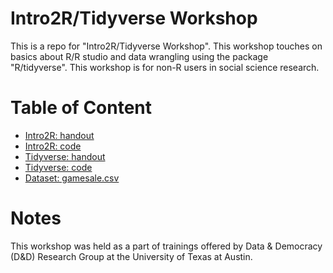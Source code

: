 # Intro2R/Tidyverse Workshop
This is a repo for "Intro2R/Tidyverse Workshop". This workshop touches on basics about R/R studio and data wrangling using the package "R/tidyverse". This workshop is for non-R users in social science research.
# Table of Content
* [Intro2R: handout](https://github.com/binchen19/intro2R-tidyverse-workshop/blob/main/intro2R_handout.pdf)
* [Intro2R: code](https://github.com/binchen19/intro2R-tidyverse-workshop/blob/main/intro2r-incomplete.Rmd)
* [Tidyverse: handout](https://htmlpreview.github.io/?https://github.com/binchen19/intro2R-tidyverse-workshop/blob/main/tidyverse_handout.html)
* [Tidyverse: code](https://github.com/binchen19/intro2R-tidyverse-workshop/blob/main/tidyverse_complete.Rmd)
* [Dataset: gamesale.csv](https://github.com/binchen19/intro2R-tidyverse-workshop/blob/main/gamesale.csv)
# Notes
This workshop was held as a part of trainings offered by Data & Democracy (D&D) Research Group at the University of Texas at Austin.
